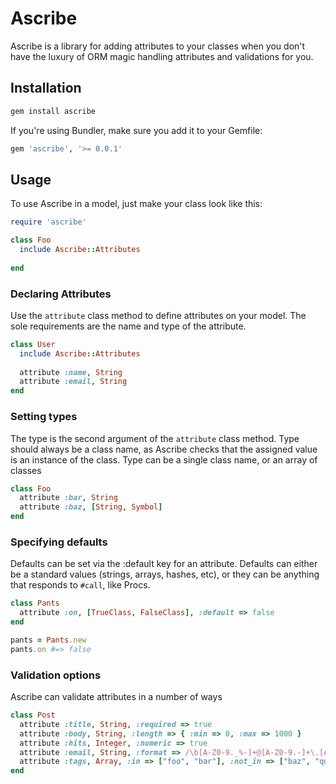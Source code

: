 # Ascribe

Ascribe is a library for adding attributes to your classes when you don't have the luxury of ORM magic handling attributes and validations for you.

## Installation

```bash
gem install ascribe
```

If you're using Bundler, make sure you add it to your Gemfile:

```ruby
gem 'ascribe', '>= 0.0.1'
```

## Usage

To use Ascribe in a model, just make your class look like this:

```ruby
require 'ascribe'

class Foo
  include Ascribe::Attributes
  
end
```
### Declaring Attributes

Use the `attribute` class method to define attributes on your model. The sole requirements are the name and type of the attribute.

```ruby
class User
  include Ascribe::Attributes
  
  attribute :name, String
  attribute :email, String
end
```

### Setting types

The type is the second argument of the `attribute` class method. Type should always be a class name, as Ascribe checks that the assigned value is an instance of the class. Type can be a single class name, or an array of classes

```ruby
class Foo
  attribute :bar, String
  attribute :baz, [String, Symbol]
end
```

### Specifying defaults

Defaults can be set via the :default key for an attribute. Defaults can either be a standard values (strings, arrays, hashes, etc), or they can be anything that responds to `#call`, like Procs.

```ruby
class Pants
  attribute :on, [TrueClass, FalseClass], :default => false
end

pants = Pants.new
pants.on #=> false
```


### Validation options

Ascribe can validate attributes in a number of ways

```ruby
class Post
  attribute :title, String, :required => true                                       # presence
  attribute :body, String, :length => { :min => 0, :max => 1000 }                   # length
  attribute :hits, Integer, :numeric => true                                        # numericality
  attribute :email, String, :format => /\b[A-Z0-9._%-]+@[A-Z0-9.-]+\.[A-Z]{2,4}\b/  # format
  attribute :tags, Array, :in => ["foo", "bar"], :not_in => ["baz", "qux"]          # inclusion/exclusion
end
```